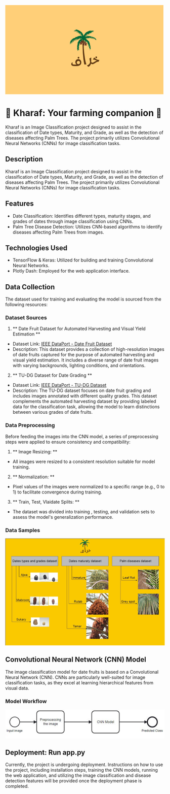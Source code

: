 
![Kharaf](kharafLogo.png)


# 🌴 Kharaf: Your farming companion 🌴

Kharaf is an Image Classification project designed to assist in the classification of Date types, Maturity, and Grade, as well as the detection of diseases affecting Palm Trees. The project primarily utilizes Convolutional Neural Networks (CNNs) for image classification tasks.

## Description
Kharaf is an Image Classification project designed to assist in the classification of Date types, Maturity, and Grade, as well as the detection of diseases affecting Palm Trees. The project primarily utilizes Convolutional Neural Networks (CNNs) for image classification tasks.

## Features
- Date Classification: Identifies different types, maturity stages, and grades of dates through image classification using CNNs.
- Palm Tree Disease Detection: Utilizes CNN-based algorithms to identify diseases affecting Palm Trees from images.

## Technologies Used
- TensorFlow & Keras: Utilized for building and training Convolutional Neural Networks.
- Plotly Dash: Employed for the web application interface.

## Data Collection
The dataset used for training and evaluating the model is sourced from the following resources:
### Dataset Sources

1. ** Date Fruit Dataset for Automated Harvesting and Visual Yield Estimation **

- Dataset Link: [ IEEE DataPort - Date Fruit Dataset ](https://ieee-dataport.org/open-access/date-fruit-dataset-automated-harvesting-and-visual-yield-estimation)
- Description: This dataset provides a collection of high-resolution images of date fruits captured for the purpose of automated harvesting and visual yield estimation. It includes a diverse range of date fruit images with varying backgrounds, lighting conditions, and orientations.

2. ** TU-DG Dataset for Date Grading **
- Dataset Link: [IEEE DataPort - TU-DG Dataset](https://ieee-dataport.org/open-access/tu-dg-dataset-date-grading)
- Description: The TU-DG dataset focuses on date fruit grading and includes images annotated with different quality grades. This dataset complements the automated harvesting dataset by providing labeled data for the classification task, allowing the model to learn distinctions between various grades of date fruits.

### Data Preprocessing
Before feeding the images into the CNN model, a series of preprocessing steps were applied to ensure consistency and compatibility:

1. ** Image Resizing: **
- All images were resized to a consistent resolution suitable for model training.
2. ** Normalization: **
- Pixel values of the images were normalized to a specific range (e.g., 0 to 1) to facilitate convergence during training.

3. ** Train, Test, Vlaidate Splits: **

- The dataset was divided into training , testing, and validation sets to assess the model's generalization performance.

### Data Samples
![Data samples](DataSamples.png)
## Convolutional Neural Network (CNN) Model
The image classification model for date fruits is based on a Convolutional Neural Network (CNN). CNNs are particularly well-suited for image classification tasks, as they excel at learning hierarchical features from visual data.

### Model Workflow
![Kharaf Model Work flow](KharafModelWorkflow.png)

## Deployment: Run app.py
Currently, the project is undergoing deployment. Instructions on how to use the project, including installation steps, training the CNN models, running the web application, and utilizing the image classification and disease detection features will be provided once the deployment phase is completed.



